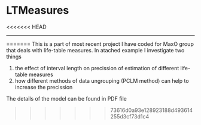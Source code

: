 # LTMeasures
<<<<<<< HEAD
___________________________
=======
This is a part of most recent project I have coded for MaxO group that deals with life-table measures.
In atached example I investigate two things
1) the effect of interval length on precission of estimation of different life-table measures
2) how different methods of data ungrouping (PCLM method) can help to increase the precission

The details of the model can be found in PDF file
>>>>>>> 73616d0a93e128923188d493614255d3cf73d1c4
